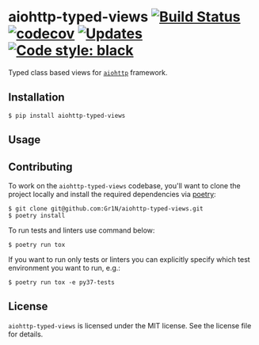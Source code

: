 # aiohttp-typed-views [![Build Status](https://travis-ci.org/Gr1N/aiohttp-typed-views.svg?branch=master)](https://travis-ci.org/Gr1N/aiohttp-typed-views) [![codecov](https://codecov.io/gh/Gr1N/aiohttp-typed-views/branch/master/graph/badge.svg)](https://codecov.io/gh/Gr1N/aiohttp-typed-views) [![Updates](https://pyup.io/repos/github/Gr1N/aiohttp-typed-views/shield.svg)](https://pyup.io/repos/github/Gr1N/aiohttp-typed-views/) [![Code style: black](https://img.shields.io/badge/code%20style-black-000000.svg)](https://github.com/ambv/black)

Typed class based views for [`aiohttp`](https://aiohttp.readthedocs.io/) framework.

## Installation

    $ pip install aiohttp-typed-views

## Usage

## Contributing

To work on the `aiohttp-typed-views` codebase, you'll want to clone the project locally and install the required dependencies via [poetry](https://poetry.eustace.io):

    $ git clone git@github.com:Gr1N/aiohttp-typed-views.git
    $ poetry install

To run tests and linters use command below:

    $ poetry run tox

If you want to run only tests or linters you can explicitly specify which test environment you want to run, e.g.:

    $ poetry run tox -e py37-tests

## License

`aiohttp-typed-views` is licensed under the MIT license. See the license file for details.
